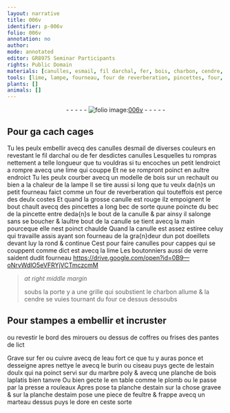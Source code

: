 ```yaml
---
layout: narrative
title: 006v
identifier: p-006v
folio: 006v
annotation: no
author:
mode: annotated
editor: GR8975 Seminar Participants
rights: Public Domain
materials: [canulles, esmail, fil darchal, fer, bois, charbon, cendre, cuivre, eau fort, estain, doulx, marbre, plomb, estaim, feultre]
tools: [lime, lampe, fourneau, four de reverberation, pincettes, four, burin, ciseau, presse a rouleaux, marteau]
plants: []
animals: []
---
```


<div class="folio" align="center">- - - - - <a href="http://gallica.bnf.fr/ark:/12148/btv1b10500001g/f18.image" target="_blank"><img src="https://cu-mkp.github.io/2017-workshop-edition/assets/photo-icon.png" alt="folio image: " style="display:inline-block; margin-bottom:-3px;"/>006v</a> - - - - - </div>  
  

## Pour ga cach cages

 
Tu les peulx embellir avecq des <span class="m">canulles</span> d<span class="m">esmail</span> de diverses
 couleurs en revestant le <span class="m">fil darchal</span> ou de <span class="m">fer</span> desdictes canulles
 Lesquelles tu rompras nettement a telle longueur que tu vouldras
 si tu encoches un petit lendroict a rompre avecq une <span class="tl">lime</span> qui
 couppe Et ne se rompront poinct en aultre endroict Tu les peulx
 courber avecq un modelle de <span class="m">bois</span> sur un rechault ou bien a la
 chaleur de la <span class="tl">lampe</span> Il se tire aussi si long que tu veulx da{n}s
 un petit <span class="tl">fourneau</span> faict comme un <span class="tl">four de reverberation</span> qui
 touteffois est perce des deulx costes Et quand la grosse canulle
 est rouge ilz empoignent le bout chault avecq des <span class="tl">pincettes</span> a
 long bec de sorte quune poincte du bec de la pincette entre deda{n}s
 le bout de la canulle & par ainsy il salonge sans se boucher
 & laultre bout de la canulle se tient avecq la main pourceque
 elle nest poinct chaulde Quand la canulle est assez estiree
 celuy qui travaille assis ayant son <span class="tl">fourneau</span> de la gra{n}deur
 dun pot doeillets devant luy la rond & continue Cest pour
 faire canulles pour cappes qui se couppent comme dict est avecq
 la <span class="tl">lime</span> Les <span class="pro">boutonniers aussi de verre</span> saident dudit <span class="tl">fourneau</span>
   https://drive.google.com/open?id=0B9—oNrvWdlO5eVFRYjVCTmczcmM  
> *at right middle margin*
> 
>   soubs la porte y a
 une grille qui soubstient
 le <span class="m">charbon</span> allume
 & la <span class="m">cendre</span> se vuies
 tournant du <span class="tl">four</span> ce
 dessus dessoubs
 
 
  

## Pour stampes a embellir et incruster
 ou revestir le bord des mirouers ou dessus
 de coffres ou frises des pantes de lict

 
Grave sur <span class="m">fer</span> ou <span class="m">cuivre</span> avecq de l<span class="m">eau fort</span> ce que tu
 y auras ponce et desseigne apres nettye le avecq le <span class="tl">burin</span>
 ou <span class="tl">ciseau</span> puys gecte de l<span class="m">estain</span> <span class="m">doulx</span> qui na poinct servi
 sur du <span class="m">marbre</span> poly & avecq une planche de <span class="m">bois</span> laplatis
 bien tanvre Ou bien gecte le en table comme le <span class="m">plomb</span> ou le
 passe par la <span class="tl">presse a rouleaux</span> Apres pose ta planche
 d<span class="m">estain</span> sur la chose gravee & sur la planche d<span class="m">estaim</span> pose
 une piece de <span class="m">feultre</span> & frappe avecq un <span class="tl">marteau</span> dessus puys
 le dore en ceste sorte
 
